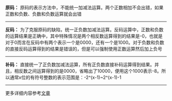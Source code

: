 **原码：** 原码的表示方法中，不能统一加减法运算。两个正数相加不会出错，如果正数和负数、负数和负数运算就会出错

---

**反码：** 为了克服原码的缺陷，统一正负数加减法运算。反码运算中，正数和负数的运算结果是正确中，其中特殊情况是两个相反数运算得到的结果是-0，也就是对于0而言在反码中有两个表示一个是0000，还有一个是1000。对于负数和负数的直接反码运算得到的结果是错误的，但是可以强制使用正数运算然后加上负号

---

**补码：** 直接统一了正负数加减法运算，所有正负数直接补码运算得到结果。并且，相反数之间运算得到的是0000，省略出了10000，便用这个1000表示-8。所以通常x位的有符号整数的表示范围是：-2^(x-1)~2^(x-1)-1
 

---

更多详细内容参考[文章](https://www.cnblogs.com/zhxmdefj/p/10902322.html)
      
